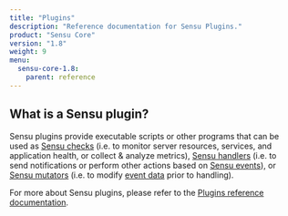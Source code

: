 ```yaml
---
title: "Plugins"
description: "Reference documentation for Sensu Plugins."
product: "Sensu Core"
version: "1.8"
weight: 9
menu:
  sensu-core-1.8:
    parent: reference
---
```


## What is a Sensu plugin?

Sensu plugins provide executable scripts or other programs that can be used as
[Sensu checks][1] (i.e. to monitor server resources, services, and application
health, or collect & analyze metrics), [Sensu handlers][2] (i.e. to send
notifications or perform other actions based on [Sensu events][3]), or [Sensu
mutators][3] (i.e. to modify [event data][4] prior to handling).

For more about Sensu plugins, please refer to the [Plugins reference documentation][5].

[1]:  ../checks
[2]:  ../handlers
[3]:  ../events#event-data
[4]:  ../mutators
[5]:  ../../../../plugins/latest/reference
